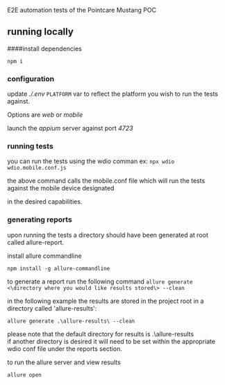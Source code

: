 E2E automation tests of the Pointcare Mustang POC

## running locally
####install dependencies


```npm i```

### configuration

update _./.env_ ```PLATFORM``` var to reflect the platform you wish to run the tests against.

Options are _web_ or _mobile_


launch the _appium_ server against port _4723_

### running tests
you can run the tests using the wdio comman
ex: ```npx wdio wdio.mobile.conf.js```

the above command calls the mobile.conf file which will run the tests against the mobile device designated

in the desired capabilities. 

### generating reports

upon running the tests a directory should have been generated at root
called allure-report.

install allure commandline

```npm install -g allure-commandline```


to generate a report run the following command
```allure generate <\directory where you would like results stored\> --clean```


in the following example the results are stored in the project root in a directory called 'allure-results':

```allure generate .\allure-results\ --clean```

please note that the default directory for results is .\allure-results\
 if another directory is desired it will need to be set within the appropriate wdio conf file
 under the reports section. 

to run the allure server and view results 

```allure open ```

